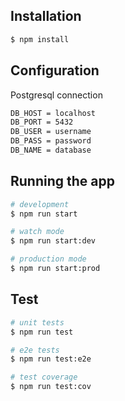## Installation

```bash
$ npm install
```

## Configuration

Postgresql connection
```bash
DB_HOST = localhost
DB_PORT = 5432
DB_USER = username
DB_PASS = password
DB_NAME = database
```

## Running the app

```bash
# development
$ npm run start

# watch mode
$ npm run start:dev

# production mode
$ npm run start:prod
```

## Test

```bash
# unit tests
$ npm run test

# e2e tests
$ npm run test:e2e

# test coverage
$ npm run test:cov
```
